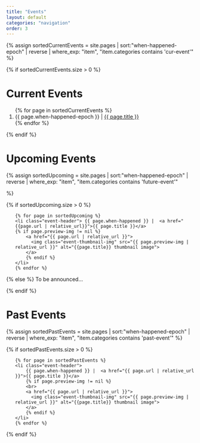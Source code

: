 ```yaml
---
title: "Events"
layout: default
categories: "navigation"
order: 3
---
```



{% 
    assign sortedCurrentEvents = site.pages 
    | sort:"when-happened-epoch" 
    | reverse 
    | where_exp: "item", "item.categories contains 'cur-event'" 
%}

{% if sortedCurrentEvents.size > 0 %}
# Current Events
<ol>
    {% for page in sortedCurrentEvents %}
    <li> {{ page.when-happened-epoch }} |  <a href="{{page.url}}">{{ page.title }}</a></li>
    {% endfor %}
</ol>
{% endif %}

# Upcoming Events

{% 
    assign sortedUpcoming = site.pages 
    | sort:"when-happened-epoch" 
    | reverse 
    | where_exp: "item", "item.categories contains 'future-event'" 

%}

{% if sortedUpcoming.size > 0 %}
<ol>

    {% for page in sortedUpcoming %}
    <li class="event-header"> {{ page.when-happened }} |  <a href="{{page.url | relative_url}}">{{ page.title }}</a>
    {% if page.preview-img != nil %}
        <a href="{{ page.url | relative_url }}">
          <img class="event-thumbnail-img" src="{{ page.preview-img | relative_url }}" alt="{{page.title}} thumbnail image">
        </a>
        {% endif %}
    </li>
    {% endfor %}

</ol>

{% else %}
To be announced...

{% endif %}

# Past Events

{% 
    assign sortedPastEvents = site.pages 
    | sort:"when-happened-epoch" 
    | reverse 
    | where_exp: "item", "item.categories contains 'past-event'" 
%}

{% if sortedPastEvents.size > 0 %}
<ol>

    {% for page in sortedPastEvents %}
    <li class="event-header"> 
        {{ page.when-happened }} |  <a href="{{ page.url | relative_url }}">{{ page.title }}</a>
        {% if page.preview-img != nil %}
        <br>
        <a href="{{ page.url | relative_url }}">
          <img class="event-thumbnail-img" src="{{ page.preview-img | relative_url }}" alt="{{page.title}} thumbnail image">
        </a>
        {% endif %}
    </li>
    {% endfor %}
</ol>
{% endif %}
